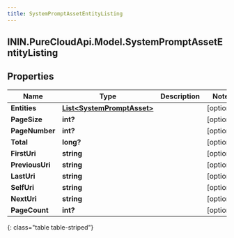 ```yaml
---
title: SystemPromptAssetEntityListing
---
```

## ININ.PureCloudApi.Model.SystemPromptAssetEntityListing

## Properties

|Name | Type | Description | Notes|
|------------ | ------------- | ------------- | -------------|
| **Entities** | [**List&lt;SystemPromptAsset&gt;**](SystemPromptAsset.html) |  | [optional] |
| **PageSize** | **int?** |  | [optional] |
| **PageNumber** | **int?** |  | [optional] |
| **Total** | **long?** |  | [optional] |
| **FirstUri** | **string** |  | [optional] |
| **PreviousUri** | **string** |  | [optional] |
| **LastUri** | **string** |  | [optional] |
| **SelfUri** | **string** |  | [optional] |
| **NextUri** | **string** |  | [optional] |
| **PageCount** | **int?** |  | [optional] |
{: class="table table-striped"}


